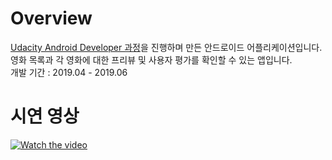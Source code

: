 # Overview
[Udacity Android Developer 과정](https://www.udacity.com/course/android-developer-nanodegree-by-google--nd801)을 진행하며 만든 안드로이드 어플리케이션입니다.<br> 영화 목록과 각 영화에 대한 프리뷰 및 사용자 평가를 확인할 수 있는 앱입니다.<br>
개발 기간 : 2019.04 - 2019.06

# 시연 영상
[![Watch the video](https://img.youtube.com/vi/b27ZWWrtkiY/maxresdefault.jpg)](https://www.youtube.com/watch?v=b27ZWWrtkiY)
